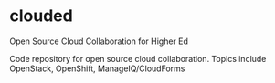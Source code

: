 clouded
=======

Open Source Cloud Collaboration for Higher Ed


Code repository for open source cloud collaboration. Topics include OpenStack, OpenShift, ManageIQ/CloudForms
